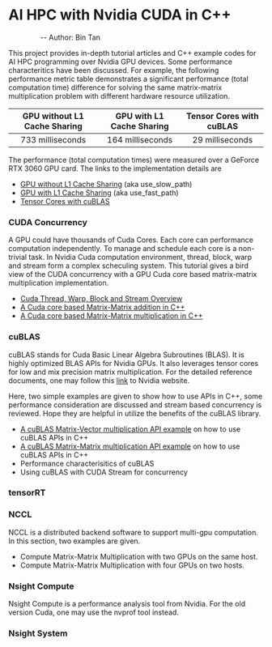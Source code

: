 # AI HPC with Nvidia CUDA in C++
&nbsp; &nbsp; &nbsp; &nbsp; &nbsp; &nbsp; &nbsp; &nbsp; -- Author: Bin Tan

This project provides in-depth tutorial articles and C++ example codes for AI HPC programming over Nvidia GPU devices.
Some performance characteritics have been discussed. For example, the following performance metric table demonstrates
a significant performance (total computation time) difference for solving the same matrix-matrix multiplication
problem with different hardware resource utilization.

| GPU without L1 Cache Sharing |   GPU with L1 Cache Sharing   |     Tensor Cores with cuBLAS        |
|:----------------------------:|:-----------------------------:|:-----------------------------------:|
|       733 milliseconds       |          164 milliseconds     |          29 milliseconds            |

The performance (total computation times) were measured over a GeForce RTX 3060 GPU card. The links to the implementation
details are

- [GPU without L1 Cache Sharing](./cuda_common/cuda_mat_mat_multi.md) (aka use_slow_path)
- [GPU with L1 Cache Sharing](./cuda_common//cuda_mat_mat_multi.md) (aka use_fast_path)
- [Tensor Cores with cuBLAS](./cublas/cublas_matrix_matrix_multiplication_example.md)

### CUDA Concurrency
A GPU could have thousands of Cuda Cores. Each core can performance computation independently. To manage and schedule each core
is a non-trivial task. In Nvidia Cuda computation environment, thread, block, warp and stream form a complex scheculing system. 
This tutorial gives a bird view of the CUDA concurrency with a GPU Cuda core based matrix-matrix multiplication implementation.

- [Cuda Thread, Warp, Block and Stream Overview](./cuda_common/thread_warp_block_stream.md)
- [A Cuda core based Matrix-Matrix addition in C++](./cuda_common/cuda_mat_mat_add.md)
- [A Cuda core based Matrix-Matrix multiplication in C++](./cuda_common/cuda_mat_mat_multi.md)

### cuBLAS
cuBLAS stands for Cuda Basic Linear Algebra Subroutines (BLAS). It is highly optimized BLAS APIs for Nvidia GPUs. 
It also leverages tensor cores for low and mix precision matrix multiplication. 
For the detailed reference documents, one may follow this [link](https://developer.nvidia.com/cublas) to Nvidia website.

Here, two simple examples are given to show how to use APIs in C++, some performance consideration are discussed
and stream based concurrency is reviewed. Hope they are helpful in utilize the benefits of the cuBLAS library.

- [A cuBLAS Matrix-Vector multiplication API example](./cublas/cublas_matrix_vector_multiplication_example.md) on how to use cuBLAS APIs in C++
- [A cuBLAS Matrix-Matrix multiplication API example](./cublas/cublas_matrix_matrix_multiplication_example.md) on how to use cuBLAS APIs in C++
- Performance characterisitics of cuBLAS
- Using cuBLAS with CUDA Stream for concurrency

### tensorRT

### NCCL
NCCL is a distributed backend software to support multi-gpu computation. In this section, two examples are given.

- Compute Matrix-Matrix Multiplication with two GPUs on the same host.
- Compute Matrix-Matrix Multiplication with four GPUs on two hosts.

### Nsight Compute
Nsight Compute is a performance analysis tool from Nvidia. For the old version Cuda, one may use the nvprof tool instead. 

### Nsight System
